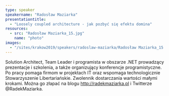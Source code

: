 ```yaml
---
type: speaker
speakername: "Radosław Maziarka"
presentationtitle:
  - "Loosely coupled architecture - jak pozbyć się efektu domina"
resources:
  - src: "Radosław Maziarka_15.jpg"
    name: "photo"
images:
  - "/sites/krakow2019/speakers/radoslaw-maziarka/Radosław Maziarka_15.jpg"
---
```

Solution Architect, Team Leader i programista w obszarze .NET prowadzący
prezentacje i szkolenia, a także organizujący konferencje programistyczne.
Po pracy pomaga firmom w projektach IT oraz wspomaga technologicznie
Stowarzyszenie Libertariańskie. Zwolennik dostarczania wartości małymi krokami.
Można go złapać na blogu http://radekmaziarka.pl i Twitterze @RadekMaziarka.
